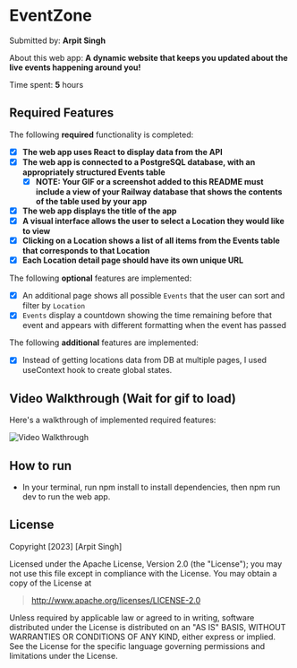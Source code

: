 # EventZone

Submitted by: **Arpit Singh**

About this web app: **A dynamic website that keeps you updated about the live events happening around you!**

Time spent: **5** hours

## Required Features

The following **required** functionality is completed:

<!-- Make sure to check off completed functionality below -->

- [x] **The web app uses React to display data from the API**
- [x] **The web app is connected to a PostgreSQL database, with an appropriately structured Events table**
  - [x] **NOTE: Your GIF or a screenshot added to this README must include a view of your Railway database that shows the contents of the table used by your app**
- [x] **The web app displays the title of the app**
- [x] **A visual interface allows the user to select a Location they would like to view**
- [x] **Clicking on a Location shows a list of all items from the Events table that corresponds to that Location**
- [x] **Each Location detail page should have its own unique URL**

The following **optional** features are implemented:

- [x] An additional page shows all possible `Events` that the user can sort and filter by `Location`
- [x] `Events` display a countdown showing the time remaining before that event and appears with different formatting when the event has passed

The following **additional** features are implemented:

- [x] Instead of getting locations data from DB at multiple pages, I used useContext hook to create global states.

## Video Walkthrough (Wait for gif to load)

Here's a walkthrough of implemented required features:

<img src='https://github.com/singharpt/eventzone/blob/main/gif_walkthrough.gif' title='Video Walkthrough' width='' alt='Video Walkthrough' />

## How to run

- In your terminal, run npm install to install dependencies, then npm run dev to run the web app.

## License

Copyright [2023] [Arpit Singh]

Licensed under the Apache License, Version 2.0 (the "License"); you may not use this file except in compliance with the License. You may obtain a copy of the License at

> http://www.apache.org/licenses/LICENSE-2.0

Unless required by applicable law or agreed to in writing, software distributed under the License is distributed on an "AS IS" BASIS, WITHOUT WARRANTIES OR CONDITIONS OF ANY KIND, either express or implied. See the License for the specific language governing permissions and limitations under the License.
